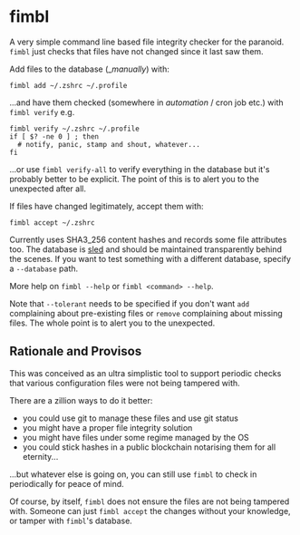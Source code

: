 # fimbl

A very simple command line based file integrity checker for the
paranoid. `fimbl` just checks that files have not changed since it
last saw them.

Add files to the database (__manually_) with:

```shell
fimbl add ~/.zshrc ~/.profile
```

...and have them checked (somewhere in _automation_ / cron job etc.)
with `fimbl verify` e.g.

```shell
fimbl verify ~/.zshrc ~/.profile
if [ $? -ne 0 ] ; then
  # notify, panic, stamp and shout, whatever...
fi
```

...or use `fimbl verify-all` to verify everything in the database but
it's probably better to be explicit. The point of this is to alert you
to the unexpected after all.

If files have changed legitimately, accept them with:

```shell
fimbl accept ~/.zshrc
```

Currently uses SHA3_256 content hashes and records some file
attributes too. The database is
[sled](https://github.com/spacejam/sled) and should be maintained
transparently behind the scenes. If you want to test something with a
different database, specify a `--database` path.

More help on `fimbl --help` or `fimbl <command> --help`.

Note that `--tolerant` needs to be specified if you don't want `add`
complaining about pre-existing files or `remove` complaining about
missing files. The whole point is to alert you to the unexpected.

## Rationale and Provisos

This was conceived as an ultra simplistic tool to support periodic
checks that various configuration files were not being tampered with.

There are a zillion ways to do it better:

 - you could use git to manage these files and use git status
 - you might have a proper file integrity solution
 - you might have files under some regime managed by the OS
 - you could stick hashes in a public blockchain notarising them for all
   eternity...

...but whatever else is going on, you can still use `fimbl` to check in
periodically for peace of mind.

Of course, by itself, `fimbl` does not ensure the files are not being
tampered with. Someone can just `fimbl accept` the changes without
your knowledge, or tamper with `fimbl`'s database.
